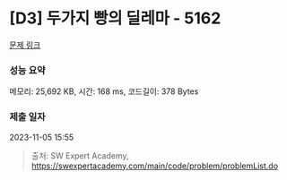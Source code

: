 # [D3] 두가지 빵의 딜레마 - 5162 

[문제 링크](https://swexpertacademy.com/main/code/problem/problemDetail.do?contestProbId=AWTaTDua3OoDFAVT) 

### 성능 요약

메모리: 25,692 KB, 시간: 168 ms, 코드길이: 378 Bytes

### 제출 일자

2023-11-05 15:55



> 출처: SW Expert Academy, https://swexpertacademy.com/main/code/problem/problemList.do